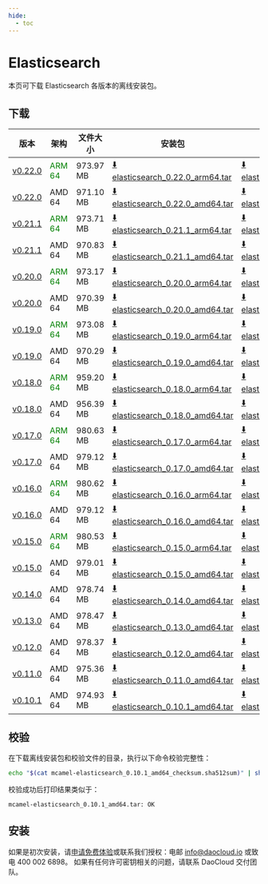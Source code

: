 ```yaml
---
hide:
  - toc
---
```


# Elasticsearch

本页可下载 Elasticsearch 各版本的离线安装包。

## 下载

| 版本 | 架构 | 文件大小 | 安装包 | 校验文件 | 更新日期 |
| --- | --- | -------- | ----- | ------ | ------- |
| [v0.22.0](../../../middleware/elasticsearch/release-notes.md) | <font color=green>ARM 64</font> | 973.97 MB | [:arrow_down: elasticsearch_0.22.0_arm64.tar](https://qiniu-download-public.daocloud.io/DaoCloud_Enterprise/mcamel-elasticsearch_0.22.0_arm64.tar) | [:arrow_down: elasticsearch_0.22.0_arm64_checksum.sha512sum](https://qiniu-download-public.daocloud.io/DaoCloud_Enterprise/mcamel-elasticsearch_0.22.0_arm64_checksum.sha512sum) | 2024-11-05 |
| [v0.22.0](../../../middleware/elasticsearch/release-notes.md) | AMD 64 | 971.10 MB | [:arrow_down: elasticsearch_0.22.0_amd64.tar](https://qiniu-download-public.daocloud.io/DaoCloud_Enterprise/mcamel-elasticsearch_0.22.0_amd64.tar) | [:arrow_down: elasticsearch_0.22.0_amd64_checksum.sha512sum](https://qiniu-download-public.daocloud.io/DaoCloud_Enterprise/mcamel-elasticsearch_0.22.0_amd64_checksum.sha512sum) | 2024-11-05 |
| [v0.21.1](../../../middleware/elasticsearch/release-notes.md) | <font color=green>ARM 64</font> | 973.71 MB | [:arrow_down: elasticsearch_0.21.1_arm64.tar](https://qiniu-download-public.daocloud.io/DaoCloud_Enterprise/mcamel-elasticsearch_0.21.1_arm64.tar) | [:arrow_down: elasticsearch_0.21.1_arm64_checksum.sha512sum](https://qiniu-download-public.daocloud.io/DaoCloud_Enterprise/mcamel-elasticsearch_0.21.1_arm64_checksum.sha512sum) | 2024-10-08 |
| [v0.21.1](../../../middleware/elasticsearch/release-notes.md) | AMD 64 | 970.83 MB | [:arrow_down: elasticsearch_0.21.1_amd64.tar](https://qiniu-download-public.daocloud.io/DaoCloud_Enterprise/mcamel-elasticsearch_0.21.1_amd64.tar) | [:arrow_down: elasticsearch_0.21.1_amd64_checksum.sha512sum](https://qiniu-download-public.daocloud.io/DaoCloud_Enterprise/mcamel-elasticsearch_0.21.1_amd64_checksum.sha512sum) | 2024-10-08 |
| [v0.20.0](../../../middleware/elasticsearch/release-notes.md) | <font color=green>ARM 64</font> | 973.17 MB | [:arrow_down: elasticsearch_0.20.0_arm64.tar](https://qiniu-download-public.daocloud.io/DaoCloud_Enterprise/mcamel-elasticsearch_0.20.0_arm64.tar) | [:arrow_down: elasticsearch_0.20.0_arm64_checksum.sha512sum](https://qiniu-download-public.daocloud.io/DaoCloud_Enterprise/mcamel-elasticsearch_0.20.0_arm64_checksum.sha512sum) | 2024-09-06 |
| [v0.20.0](../../../middleware/elasticsearch/release-notes.md) | AMD 64 | 970.39 MB | [:arrow_down: elasticsearch_0.20.0_amd64.tar](https://qiniu-download-public.daocloud.io/DaoCloud_Enterprise/mcamel-elasticsearch_0.20.0_amd64.tar) | [:arrow_down: elasticsearch_0.20.0_amd64_checksum.sha512sum](https://qiniu-download-public.daocloud.io/DaoCloud_Enterprise/mcamel-elasticsearch_0.20.0_amd64_checksum.sha512sum) | 2024-09-06 |
| [v0.19.0](../../../middleware/elasticsearch/release-notes.md) | <font color=green>ARM 64</font> | 973.08 MB | [:arrow_down: elasticsearch_0.19.0_arm64.tar](https://qiniu-download-public.daocloud.io/DaoCloud_Enterprise/mcamel-elasticsearch_0.19.0_arm64.tar) | [:arrow_down: elasticsearch_0.19.0_arm64_checksum.sha512sum](https://qiniu-download-public.daocloud.io/DaoCloud_Enterprise/mcamel-elasticsearch_0.19.0_arm64_checksum.sha512sum) | 2024-08-08 |
| [v0.19.0](../../../middleware/elasticsearch/release-notes.md) | AMD 64 | 970.29 MB | [:arrow_down: elasticsearch_0.19.0_amd64.tar](https://qiniu-download-public.daocloud.io/DaoCloud_Enterprise/mcamel-elasticsearch_0.19.0_amd64.tar) | [:arrow_down: elasticsearch_0.19.0_amd64_checksum.sha512sum](https://qiniu-download-public.daocloud.io/DaoCloud_Enterprise/mcamel-elasticsearch_0.19.0_amd64_checksum.sha512sum) | 2024-08-08 |
| [v0.18.0](../../../middleware/elasticsearch/release-notes.md) | <font color=green>ARM 64</font> | 959.20 MB | [:arrow_down: elasticsearch_0.18.0_arm64.tar](https://qiniu-download-public.daocloud.io/DaoCloud_Enterprise/mcamel-elasticsearch_0.18.0_arm64.tar) | [:arrow_down: elasticsearch_0.18.0_arm64_checksum.sha512sum](https://qiniu-download-public.daocloud.io/DaoCloud_Enterprise/mcamel-elasticsearch_0.18.0_arm64_checksum.sha512sum) | 2024-07-04 |
| [v0.18.0](../../../middleware/elasticsearch/release-notes.md) | AMD 64 | 956.39 MB | [:arrow_down: elasticsearch_0.18.0_amd64.tar](https://qiniu-download-public.daocloud.io/DaoCloud_Enterprise/mcamel-elasticsearch_0.18.0_amd64.tar) | [:arrow_down: elasticsearch_0.18.0_amd64_checksum.sha512sum](https://qiniu-download-public.daocloud.io/DaoCloud_Enterprise/mcamel-elasticsearch_0.18.0_amd64_checksum.sha512sum) | 2024-07-04 |
| [v0.17.0](../../../middleware/elasticsearch/release-notes.md) | <font color=green>ARM 64</font> | 980.63 MB | [:arrow_down: elasticsearch_0.17.0_arm64.tar](https://qiniu-download-public.daocloud.io/DaoCloud_Enterprise/mcamel-elasticsearch_0.17.0_arm64.tar) | [:arrow_down: elasticsearch_0.17.0_arm64_checksum.sha512sum](https://qiniu-download-public.daocloud.io/DaoCloud_Enterprise/mcamel-elasticsearch_0.17.0_arm64_checksum.sha512sum) | 2024-06-05 |
| [v0.17.0](../../../middleware/elasticsearch/release-notes.md) | AMD 64 | 979.12 MB | [:arrow_down: elasticsearch_0.17.0_amd64.tar](https://qiniu-download-public.daocloud.io/DaoCloud_Enterprise/mcamel-elasticsearch_0.17.0_amd64.tar) | [:arrow_down: elasticsearch_0.17.0_amd64_checksum.sha512sum](https://qiniu-download-public.daocloud.io/DaoCloud_Enterprise/mcamel-elasticsearch_0.17.0_amd64_checksum.sha512sum) | 2024-06-05 |
| [v0.16.0](../../../middleware/elasticsearch/release-notes.md) | <font color=green>ARM 64</font> | 980.62 MB | [:arrow_down: elasticsearch_0.16.0_arm64.tar](https://qiniu-download-public.daocloud.io/DaoCloud_Enterprise/mcamel-elasticsearch_0.16.0_arm64.tar) | [:arrow_down: elasticsearch_0.16.0_arm64_checksum.sha512sum](https://qiniu-download-public.daocloud.io/DaoCloud_Enterprise/mcamel-elasticsearch_0.16.0_arm64_checksum.sha512sum) | 2024-05-08 |
| [v0.16.0](../../../middleware/elasticsearch/release-notes.md) | AMD 64 | 979.12 MB | [:arrow_down: elasticsearch_0.16.0_amd64.tar](https://qiniu-download-public.daocloud.io/DaoCloud_Enterprise/mcamel-elasticsearch_0.16.0_amd64.tar) | [:arrow_down: elasticsearch_0.16.0_amd64_checksum.sha512sum](https://qiniu-download-public.daocloud.io/DaoCloud_Enterprise/mcamel-elasticsearch_0.16.0_amd64_checksum.sha512sum) | 2024-05-08 |
| [v0.15.0](../../../middleware/elasticsearch/release-notes.md) | <font color="green">ARM 64</font> | 980.53 MB | [:arrow_down: elasticsearch_0.15.0_arm64.tar](https://qiniu-download-public.daocloud.io/DaoCloud_Enterprise/mcamel-elasticsearch_0.15.0_arm64.tar) | [:arrow_down: elasticsearch_0.15.0_arm64_checksum.sha512sum](https://qiniu-download-public.daocloud.io/DaoCloud_Enterprise/mcamel-elasticsearch_0.15.0_arm64_checksum.sha512sum) | 2024-04-03 |
| [v0.15.0](../../../middleware/elasticsearch/release-notes.md) | AMD 64 | 979.01 MB | [:arrow_down: elasticsearch_0.15.0_amd64.tar](https://qiniu-download-public.daocloud.io/DaoCloud_Enterprise/mcamel-elasticsearch_0.15.0_amd64.tar) | [:arrow_down: elasticsearch_0.15.0_amd64_checksum.sha512sum](https://qiniu-download-public.daocloud.io/DaoCloud_Enterprise/mcamel-elasticsearch_0.15.0_amd64_checksum.sha512sum) | 2024-04-03 |
| [v0.14.0](../../../middleware/elasticsearch/release-notes.md) | AMD 64 | 978.74 MB | [:arrow_down: elasticsearch_0.14.0_amd64.tar](https://qiniu-download-public.daocloud.io/DaoCloud_Enterprise/mcamel-elasticsearch_0.14.0_amd64.tar) | [:arrow_down: elasticsearch_0.14.0_amd64_checksum.sha512sum](https://qiniu-download-public.daocloud.io/DaoCloud_Enterprise/mcamel-elasticsearch_0.14.0_amd64_checksum.sha512sum) | 2024-02-01 |
| [v0.13.0](../../../middleware/elasticsearch/release-notes.md) | AMD 64 | 978.47 MB | [:arrow_down: elasticsearch_0.13.0_amd64.tar](https://qiniu-download-public.daocloud.io/DaoCloud_Enterprise/mcamel-elasticsearch_0.13.0_amd64.tar) | [:arrow_down: elasticsearch_0.13.0_amd64_checksum.sha512sum](https://qiniu-download-public.daocloud.io/DaoCloud_Enterprise/mcamel-elasticsearch_0.13.0_amd64_checksum.sha512sum) | 2024-01-04 |
| [v0.12.0](../../../middleware/elasticsearch/release-notes.md) | AMD 64 | 978.37 MB | [:arrow_down: elasticsearch_0.12.0_amd64.tar](https://qiniu-download-public.daocloud.io/DaoCloud_Enterprise/mcamel-elasticsearch_0.12.0_amd64.tar) | [:arrow_down: elasticsearch_0.12.0_amd64_checksum.sha512sum](https://qiniu-download-public.daocloud.io/DaoCloud_Enterprise/mcamel-elasticsearch_0.12.0_amd64_checksum.sha512sum) | 2023-12-10 |
| [v0.11.0](../../../middleware/elasticsearch/release-notes.md) | AMD 64 | 975.36 MB | [:arrow_down: elasticsearch_0.11.0_amd64.tar](https://qiniu-download-public.daocloud.io/DaoCloud_Enterprise/mcamel-elasticsearch_0.11.0_amd64.tar) | [:arrow_down: elasticsearch_0.11.0_amd64_checksum.sha512sum](https://qiniu-download-public.daocloud.io/DaoCloud_Enterprise/mcamel-elasticsearch_0.11.0_amd64_checksum.sha512sum) | 2023-11-02 |
| [v0.10.1](../../../middleware/elasticsearch/release-notes.md) | AMD 64 | 974.93 MB | [:arrow_down: elasticsearch_0.10.1_amd64.tar](https://qiniu-download-public.daocloud.io/DaoCloud_Enterprise/mcamel-elasticsearch_0.10.1_amd64.tar) | [:arrow_down: elasticsearch_0.10.1_amd64_checksum.sha512sum](https://qiniu-download-public.daocloud.io/DaoCloud_Enterprise/mcamel-elasticsearch_0.10.1_amd64_checksum.sha512sum) | 2023-10-20 |

## 校验

在下载离线安装包和校验文件的目录，执行以下命令校验完整性：

```sh
echo "$(cat mcamel-elasticsearch_0.10.1_amd64_checksum.sha512sum)" | sha512sum -c
```

校验成功后打印结果类似于：

```none
mcamel-elasticsearch_0.10.1_amd64.tar: OK
```

## 安装

如果是初次安装，请[申请免费体验](../../../dce/license0.md)或联系我们授权：电邮 info@daocloud.io 或致电 400 002 6898。
如果有任何许可密钥相关的问题，请联系 DaoCloud 交付团队。